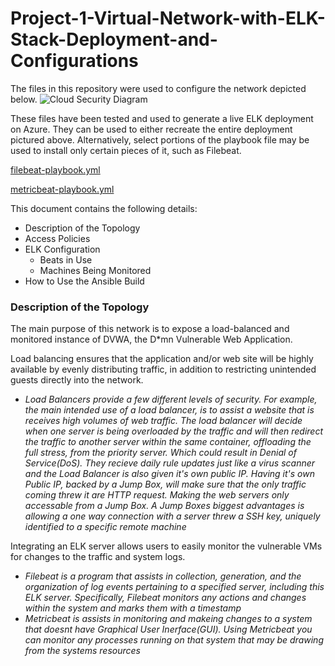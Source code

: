 # Project-1-Virtual-Network-with-ELK-Stack-Deployment-and-Configurations
The files in this repository were used to configure the network depicted below.
![Cloud Security Diagram](https://user-images.githubusercontent.com/79231152/131538631-c770ecc4-6acb-442a-b129-e230426a4ee8.jpg)

These files have been tested and used to generate a live ELK deployment on Azure. They can be used to either recreate the entire deployment pictured above. Alternatively, select portions of the playbook file may be used to install only certain pieces of it, such as Filebeat.

[filebeat-playbook.yml](https://github.com/itsBen-Jamin/Project-1-Virtual-Network-and-Configurations/files/7085395/filebeat-playbook.yml.txt)

[metricbeat-playbook.yml](https://github.com/itsBen-Jamin/Project-1-Virtual-Network-and-Configurations/files/7085661/metricbeat-playbook.yml.txt)


This document contains the following details:
- Description of the Topology
- Access Policies
- ELK Configuration
  - Beats in Use
  - Machines Being Monitored
- How to Use the Ansible Build

### Description of the Topology
The main purpose of this network is to expose a load-balanced and monitored instance of DVWA, the D*mn Vulnerable Web Application.

Load balancing ensures that the application and/or web site will be highly available by evenly distributing traffic, in addition to restricting unintended guests directly into the network.
- _Load Balancers provide a few different levels of security. For example, the main intended use of a load balancer, is to assist a website that is receives high volumes of web traffic. The load balancer will decide when one server is being overloaded by the traffic and will then redirect the traffic to another server within the same container, offloading the full stress, from the priority server. Which could result in Denial of Service(DoS). They recieve daily rule updates just like a virus scanner and the Load Balancer is also given it's own public IP. Having it's own Public IP, backed by a Jump Box, will make sure that the only traffic coming threw it are HTTP request. Making the web servers only accessable from a Jump Box. A Jump Boxes biggest advantages is allowing a one way connection with a server threw a SSH key, uniquely identified to a specific remote machine_

Integrating an ELK server allows users to easily monitor the vulnerable VMs for changes to the traffic and system logs.
- _Filebeat is a program that assists in collection, generation, and the organization of log events pertaining to a specified server, including this ELK server. Specifically, Filebeat monitors any actions and changes within the system and marks them with a timestamp_
- _Metricbeat is assists in monitoring and makeing changes to a system that doesnt have Graphical User Inerface(GUI). Using Metricbeat you can monitor any processes running on that system that may be drawing from the systems resources_
